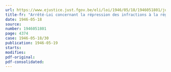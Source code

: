 ```yaml
---
url: https://www.ejustice.just.fgov.be/eli/loi/1946/05/18/1946051801/justel
title-fr: "Arrêté-Loi concernant la répression des infractions à la réglementation relative aux prix, à l'approvisionnement du pays et à la fixation des traitements et salaires"
date: 1946-05-18
source:
number: 1946051801
page: 4374
case: 1946-05-18/30
publication: 1946-05-19
starts:
modifies:
pdf-original:
pdf-consolidated:
---
```


